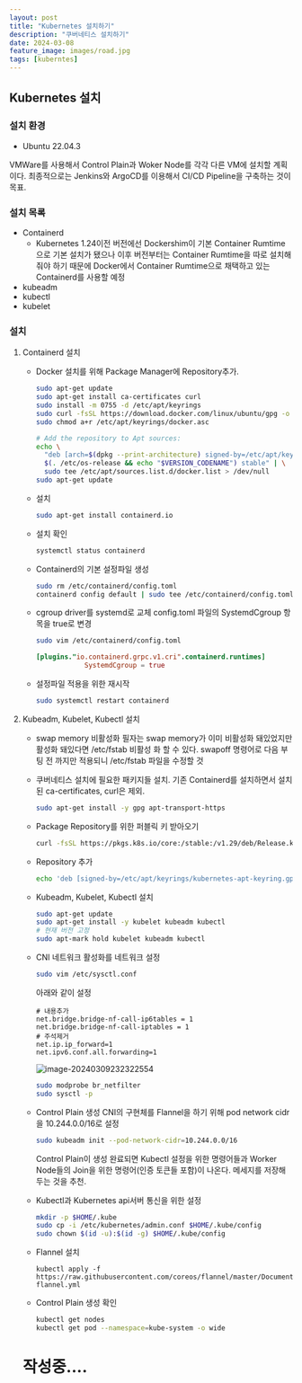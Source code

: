 ```yaml
---
layout: post
title: "Kubernetes 설치하기"
description: "쿠버네티스 설치하기"
date: 2024-03-08
feature_image: images/road.jpg
tags: [kuberntes]
---
```

## Kubernetes 설치

### 설치 환경

- Ubuntu 22.04.3

VMWare를 사용해서 Control Plain과 Woker Node를 각각 다른 VM에 설치할 계획이다. 최종적으로는 Jenkins와 ArgoCD를 이용해서 CI/CD Pipeline을 구축하는 것이 목표.

### 설치 목록

- Containerd 
  + Kubernetes 1.24이전 버전에선 Dockershim이 기본 Container Rumtime으로 기본 설치가 됐으나 이후 버전부터는 Container Rumtime을 따로 설치해줘야 하기 때문에 Docker에서 Container Rumtime으로 채택하고 있는 Containerd를 사용할 예정
- kubeadm
- kubectl
- kubelet

### 설치

1. Containerd 설치

   - Docker 설치를 위해 Package Manager에 Repository추가.
     ```bash
     sudo apt-get update
     sudo apt-get install ca-certificates curl
     sudo install -m 0755 -d /etc/apt/keyrings
     sudo curl -fsSL https://download.docker.com/linux/ubuntu/gpg -o /etc/apt/keyrings/docker.asc
     sudo chmod a+r /etc/apt/keyrings/docker.asc
     
     # Add the repository to Apt sources:
     echo \
       "deb [arch=$(dpkg --print-architecture) signed-by=/etc/apt/keyrings/docker.asc] https://download.docker.com/linux/ubuntu \
       $(. /etc/os-release && echo "$VERSION_CODENAME") stable" | \
       sudo tee /etc/apt/sources.list.d/docker.list > /dev/null
     sudo apt-get update
     ```

     

   - 설치
     ```bash
     sudo apt-get install containerd.io
     ```

   - 설치 확인
     ```bash
     systemctl status containerd
     ```

   - Containerd의 기본 설정파일 생성
     ```bash
     sudo rm /etc/containerd/config.toml
     containerd config default | sudo tee /etc/containerd/config.toml
     ```

   - cgroup driver를 systemd로 교체
     config.toml 파일의 SystemdCgroup 항목을 true로 변경

     ```bash
     sudo vim /etc/containerd/config.toml
     ```

     ```toml
     [plugins."io.containerd.grpc.v1.cri".containerd.runtimes]          [plugins."io.containerd.grpc.v1.cri".containerd.runtimes.runc.options]
                 SystemdCgroup = true
     ```

   - 설정파일 적용을 위한 재시작
     ```bash
     sudo systemctl restart containerd
     ```



2. Kubeadm, Kubelet, Kubectl 설치

   + swap memory 비활성화
     필자는 swap memory가 이미 비활성화 돼있었지만 활성화 돼있다면 /etc/fstab 비활성 화 할 수 있다.
     swapoff 명령어로 다음 부팅 전 까지만 적용되니 /etc/fstab 파일을 수정할 것

   + 쿠버네티스 설치에 필요한 패키지들 설치. 기존 Containerd를 설치하면서 설치된 ca-certificates, curl은 제외.
     ```bash
     sudo apt-get install -y gpg apt-transport-https
     ```

   + Package Repository를 위한 퍼블릭 키 받아오기
     ```bash
     curl -fsSL https://pkgs.k8s.io/core:/stable:/v1.29/deb/Release.key | sudo gpg --dearmor -o /etc/apt/keyrings/kubernetes-apt-keyring.gpg
     ```

   + Repository 추가
     ```bash
     echo 'deb [signed-by=/etc/apt/keyrings/kubernetes-apt-keyring.gpg] https://pkgs.k8s.io/core:/stable:/v1.29/deb/ /' | sudo tee /etc/apt/sources.list.d/kubernetes.list
     ```

   + Kubeadm, Kubelet, Kubectl 설치
     ```bash
     sudo apt-get update
     sudo apt-get install -y kubelet kubeadm kubectl
     # 현재 버전 고정
     sudo apt-mark hold kubelet kubeadm kubectl
     ```

   + CNI 네트워크 활성화를 네트워크 설정
     ```bash
     sudo vim /etc/sysctl.conf
     ```

     아래와 같이 설정

     ```
     # 내용추가
     net.bridge.bridge-nf-call-ip6tables = 1 
     net.bridge.bridge-nf-call-iptables = 1
     # 주석제거
     net.ip.ip_forward=1
     net.ipv6.conf.all.forwarding=1
     ```

     ![image-20240309232322554](D:\blog\skyvault05.github.io\images\image-20240309232322554.png)

     ```bash
     sudo modprobe br_netfilter
     sudo sysctl -p
     ```

   + Control Plain 생성
     CNI의 구현체를 Flannel을 하기 위해  pod network cidr을 10.244.0.0/16로 설정

     ```bash
     sudo kubeadm init --pod-network-cidr=10.244.0.0/16
     ```

     Control Plain이 생성 완료되면 Kubectl 설정을 위한 명령어들과 Worker Node들의 Join을 위한 명령어(인증 토큰들 포함)이 나온다. 메세지를 저장해두는 것을 추천.

   + Kubectl과 Kubernetes api서버 통신을 위한 설정
     ```bash
     mkdir -p $HOME/.kube
     sudo cp -i /etc/kubernetes/admin.conf $HOME/.kube/config
     sudo chown $(id -u):$(id -g) $HOME/.kube/config
     ```

   + Flannel 설치
     ```
     kubectl apply -f https://raw.githubusercontent.com/coreos/flannel/master/Documentation/kube-flannel.yml
     ```

   + Control Plain 생성 확인
     ```bash
     kubectl get nodes
     kubectl get pod --namespace=kube-system -o wide
     ```

   # 작성중....

